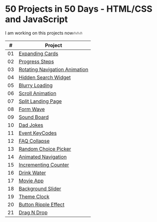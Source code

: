 # 50 Projects in 50 Days - HTML/CSS and JavaScript

I am working on this projects now🔥🔥🔥

|  #  | Project                                                                                                                                |
| :-: | -------------------------------------------------------------------------------------------------------------------------------------- |
| 01  | [Expanding Cards](https://github.com/tankistttt/50-projects-in-50-days/tree/master/Day%2001%20-%20Expanding%20cards)                   |
| 02  | [Progress Steps](https://github.com/tankistttt/50-projects-in-50-days/tree/master/Day%2002%20-%20Progress%20Steps)                     |
| 03  | [Rotating Navigation Animation](https://github.com/tankistttt/50-projects-in-50-days/tree/master/Day%2003%20-%20Rotating%20Navigation) |
| 04  | [Hidden Search Widget](https://github.com/tankistttt/50-projects-in-50-days/tree/master/Day%2004%20-%20Hidden%20Search%20Widget)       |
| 05  | [Blurry Loading](https://github.com/tankistttt/50-projects-in-50-days/tree/master/Day%2005%20-%20Blurry%20Loading)                     |
| 06  | [Scroll Animation](https://github.com/tankistttt/50-projects-in-50-days/tree/master/Day%2006%20-%20Scroll%20Animation)                 |
| 07  | [Split Landing Page](https://github.com/tankistttt/50-projects-in-50-days/tree/master/Day%2007%20-%20Split%20Landing%20Page)           |
| 08  | [Form Wave](https://github.com/tankistttt/50-projects-in-50-days/tree/master/Day%2008%20-%20Form%20Wave%20Animation)                   |
| 09  | [Sound Board](https://github.com/tankistttt/50-projects-in-50-days/tree/master/Day%2009%20-%20Sound%20Board)                           |
| 10  | [Dad Jokes](https://github.com/tankistttt/50-projects-in-50-days/tree/master/Day%2010%20-%20Dad%20Jokes)                               |
| 11  | [Event KeyCodes](https://github.com/tankistttt/50-projects-in-50-days/tree/master/Day%2011%20-%20Event%20KeyCodes)                     |
| 12  | [FAQ Collapse](https://github.com/tankistttt/50-projects-in-50-days/tree/master/Day%2012%20-%20FAQ%20Collapse)                         |
| 13  | [Random Choice Picker](https://github.com/tankistttt/50-projects-in-50-days/tree/master/Day%2013%20-%20Random%20Choice%20Picker)       |
| 14  | [Animated Navigation](https://github.com/tankistttt/50-projects-in-50-days/tree/master/Day%2014%20-%20Animated%20Navigation)           |
| 15  | [Incrementing Counter](https://github.com/tankistttt/50-projects-in-50-days/tree/master/Day%2015%20-%20Incrementing%20Counter)         |
| 16  | [Drink Water](https://github.com/tankistttt/50-projects-in-50-days/tree/master/Day%2016%20-%20Drink%20Water)                           |
| 17  | [Movie App](https://github.com/tankistttt/50-projects-in-50-days/tree/master/Day%2017%20-%20Movie%20App)                               |
| 18  | [Background Slider](https://github.com/tankistttt/50-projects-in-50-days/tree/master/Day%2018%20-%20Background%20Slider)               |
| 19  | [Theme Clock](https://github.com/tankistttt/50-projects-in-50-days/tree/master/Day%2019%20-%20Theme%20Clock)                           |
| 20  | [Button Ripple Effect](https://github.com/tankistttt/50-projects-in-50-days/tree/master/Day%2020%20-%20Button%20Ripple%20Effect)       |
| 21  | [Drag N Drop](https://github.com/tankistttt/50-projects-in-50-days/tree/master/Day%2021%20-%Drag%N%20Drop)                             |
